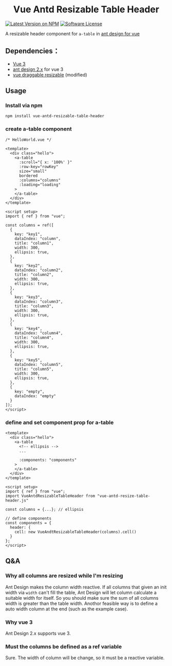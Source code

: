 <h1 align="center">Vue Antd Resizable Table Header</h1>

[![Latest Version on NPM](https://img.shields.io/npm/v/vue-antd-resizable-table-header.svg?style=flat-square)](https://npmjs.com/package/vue-antd-resizable-table-header)
[![Software License](https://img.shields.io/badge/license-MIT-brightgreen.svg?style=flat-square)](LICENSE)

A resizable header component for `a-table` in [ant design for vue](https://2x.antdv.com/)

## Dependencies：

+ [Vue 3](https://github.com/vuejs/vue-next)
+ [ant design 2.x](https://github.com/vueComponent/ant-design-vue) for vue 3
+ [vue draggable resizable](https://github.com/mauricius/vue-draggable-resizable) (modified)

## Usage

### Install via npm

```
npm install vue-antd-resizable-table-header
```

### create a-table component

```vue
/* HelloWorld.vue */ 

<template>
  <div class="hello">
    <a-table
      :scroll="{ x: '100%' }"
      :row-key="rowKey"
      size="small"
      bordered
      :columns="columns"
      :loading="loading"
    >
    </a-table>
  </div>
</template>

<script setup>
import { ref } from "vue";

const columns = ref([
  {
    key: "key1",
    dataIndex: "column",
    title: "column1",
    width: 300,
    ellipsis: true,
  },
  {
    key: "key2",
    dataIndex: "column2",
    title: "column2",
    width: 300,
    ellipsis: true,
  },
  {
    key: "key3",
    dataIndex: "column3",
    title: "column3",
    width: 300,
    ellipsis: true,
  },
  {
    key: "key4",
    dataIndex: "column4",
    title: "column4",
    width: 300,
    ellipsis: true,
  },
  {
    key: "key5",
    dataIndex: "column5",
    title: "column5",
    width: 300,
    ellipsis: true,
  },
  {
    key: "empty",
    dataIndex: "empty"
  }
]);
</script>
```

### define and set component prop for a-table

```vue
<template>
  <div class="hello">
    <a-table
      <!-- ellipsis -->
      ...
      
      :components: "components"
    >
    </a-table>
  </div>
</template>

<script setup>
import { ref } from "vue";
import VueAntdResizableTableHeader from "vue-antd-resize-table-header.js"

const columns = {...}; // ellipsis

// define components
const components = {
  header: {
    cell: new VueAndtResizableTableHeader(columns).cell()
  }
};
</script>
```

## Q&A

### Why all columns are resized while I'm resizing

Ant Design makes the column width reactive. If all columns that given an init width via `width` can't fill the table, Ant Design will let column calculate a suitable width for itself. So you should make sure the sum of all columns width is greater than the table width. Anothor feasible way is to define a auto width column at the end (such as the example case).

### Why vue 3

Ant Design 2.x supports vue 3.

### Must the columns be defined as a ref variable

Sure. The width of column will be change, so it must be a reactive variable.
